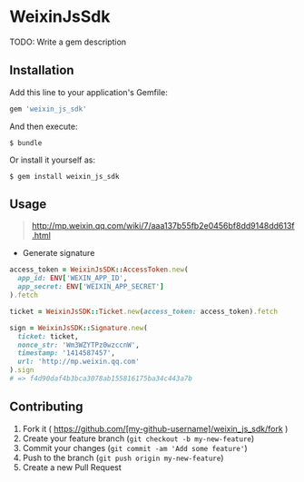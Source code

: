 # WeixinJsSdk

TODO: Write a gem description


## Installation

Add this line to your application's Gemfile:

```ruby
gem 'weixin_js_sdk'
```

And then execute:

    $ bundle

Or install it yourself as:

    $ gem install weixin_js_sdk

## Usage

> http://mp.weixin.qq.com/wiki/7/aaa137b55fb2e0456bf8dd9148dd613f.html

* Generate signature

```ruby
access_token = WeixinJsSDK::AccessToken.new(
  app_id: ENV['WEXIN_APP_ID',
  app_secret: ENV['WEIXIN_APP_SECRET']
).fetch

ticket = WeixinJsSDK::Ticket.new(access_token: access_token).fetch

sign = WeixinJsSDK::Signature.new(
  ticket: ticket,
  nonce_str: 'Wm3WZYTPz0wzccnW',
  timestamp: '1414587457',
  url: 'http://mp.weixin.qq.com'
).sign
# => f4d90daf4b3bca3078ab155816175ba34c443a7b
```

## Contributing

1. Fork it ( https://github.com/[my-github-username]/weixin_js_sdk/fork )
2. Create your feature branch (`git checkout -b my-new-feature`)
3. Commit your changes (`git commit -am 'Add some feature'`)
4. Push to the branch (`git push origin my-new-feature`)
5. Create a new Pull Request
